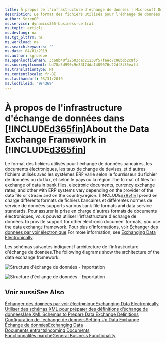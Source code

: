 ```yaml
---
title: À propos de l'infrastructure d'échange de données | Microsoft Docs
description: Le format des fichiers utilisés pour l'échange de données bancaires, les documents électroniques, les taux de change de devises, et d'autres fichiers utilisés avec les systèmes ERP varie selon le fournisseur du fichier de données ou du flux, et selon le pays ou la région.
author: SorenGP
ms.service: dynamics365-business-central
ms.topic: article
ms.devlang: na
ms.tgt_pltfrm: na
ms.workload: na
ms.search.keywords: ''
ms.date: 04/01/2019
ms.author: sgroespe
ms.openlocfilehash: 3c68b40f22503ced21130f57feec7c06b6b2c9f5
ms.sourcegitcommit: bd78a5d990c9e83174da1409076c22df8b35eafd
ms.translationtype: HT
ms.contentlocale: fr-BE
ms.lasthandoff: 03/31/2019
ms.locfileid: "924369"
---
```

# <a name="about-the-data-exchange-framework-in-included365finincludesd365finmdmd"></a><span data-ttu-id="47e5b-103">À propos de l'infrastructure d'échange de données dans [!INCLUDE[d365fin](includes/d365fin_md.md)]</span><span class="sxs-lookup"><span data-stu-id="47e5b-103">About the Data Exchange Framework in [!INCLUDE[d365fin](includes/d365fin_md.md)]</span></span>
<span data-ttu-id="47e5b-104">Le format des fichiers utilisés pour l'échange de données bancaires, les documents électroniques, les taux de change de devises, et d'autres fichiers utilisés avec les systèmes ERP varie selon le fournisseur du fichier de données ou du flux, et selon le pays ou la région.</span><span class="sxs-lookup"><span data-stu-id="47e5b-104">The format of files for exchange of data in bank files, electronic documents, currency exchange rates, and other with ERP systems vary depending on the provider of the data file or stream and on the country/region.</span></span> [!INCLUDE[d365fin](includes/d365fin_md.md)] <span data-ttu-id="47e5b-105">prend en charge différents formats de fichiers bancaires et différentes normes de service de données.</span><span class="sxs-lookup"><span data-stu-id="47e5b-105">supports various bank file formats and data service standards.</span></span> <span data-ttu-id="47e5b-106">Pour assurer la prise en charge d'autres formats de documents électroniques, vous pouvez utiliser l'infrastructure d'échange de données.</span><span class="sxs-lookup"><span data-stu-id="47e5b-106">To provide support for other electronic document formats, you use the data exchange framework.</span></span> <span data-ttu-id="47e5b-107">Pour plus d'informations, voir [Échanger des données par voir électronique](across-data-exchange.md).</span><span class="sxs-lookup"><span data-stu-id="47e5b-107">For more information, see [Exchanging Data Electronically](across-data-exchange.md).</span></span>    

 <span data-ttu-id="47e5b-108">Les schémas suivantes indiquent l'architecture de l'infrastructure d'échange de données.</span><span class="sxs-lookup"><span data-stu-id="47e5b-108">The following diagrams show the architecture of the data exchange framework.</span></span>  

 ![Structure d'échange de données &#45; Importation](media/across-data-exchange/dataexchangeframework_import.png)  

 ![Structure d'échange de données &#45; Exportation](media/across-data-exchange/dataexchangeframework_export.png)  

## <a name="see-also"></a><span data-ttu-id="47e5b-111">Voir aussi</span><span class="sxs-lookup"><span data-stu-id="47e5b-111">See Also</span></span>  
[<span data-ttu-id="47e5b-112">Échanger des données par voir électronique</span><span class="sxs-lookup"><span data-stu-id="47e5b-112">Exchanging Data Electronically</span></span>](across-data-exchange.md)  
[<span data-ttu-id="47e5b-113">Utiliser des schémas XML pour préparer des définitions d'échange de données</span><span class="sxs-lookup"><span data-stu-id="47e5b-113">Use XML Schemas to Prepare Data Exchange Definitions</span></span>](across-how-to-use-xml-schemas-to-prepare-data-exchange-definitions.md)  
[<span data-ttu-id="47e5b-114">Configuration de l'échange de données</span><span class="sxs-lookup"><span data-stu-id="47e5b-114">Setting Up Data Exchange</span></span>](across-set-up-data-exchange.md)  
[<span data-ttu-id="47e5b-115">Échange de données</span><span class="sxs-lookup"><span data-stu-id="47e5b-115">Exchanging Data</span></span>](across-exchange-data.md)  
[<span data-ttu-id="47e5b-116">Documents entrants</span><span class="sxs-lookup"><span data-stu-id="47e5b-116">Incoming Documents</span></span>](across-income-documents.md)  
[<span data-ttu-id="47e5b-117">Fonctionnalités marché</span><span class="sxs-lookup"><span data-stu-id="47e5b-117">General Business Functionality</span></span>](ui-across-business-areas.md)  
